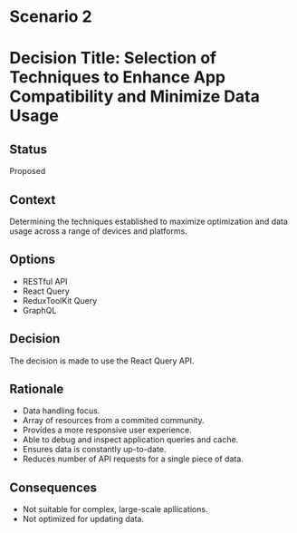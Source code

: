 <!-- # Decision record template by Michael Nygard

This is the template in [Documenting architecture decisions - Michael Nygard](http://thinkrelevance.com/blog/2011/11/15/documenting-architecture-decisions).
You can use [adr-tools](https://github.com/npryce/adr-tools) for managing the ADR files.

In each ADR file, write these sections: -->
# Scenario 2

# Decision Title: Selection of Techniques to Enhance App Compatibility and Minimize Data Usage

## Status

Proposed

## Context

Determining the techniques established to maximize optimization and data usage across a range of devices and platforms.

## Options

- RESTful API
- React Query
- ReduxToolKit Query
- GraphQL

## Decision

The decision is made to use the React Query API.

## Rationale
- Data handling focus.
- Array of resources from a commited community.
- Provides a more responsive user experience.
- Able to debug and inspect application queries and cache.
- Ensures data is constantly up-to-date.
- Reduces number of API requests for a single piece of data.

## Consequences
- Not suitable for complex, large-scale apllications.
- Not optimized for updating data.

